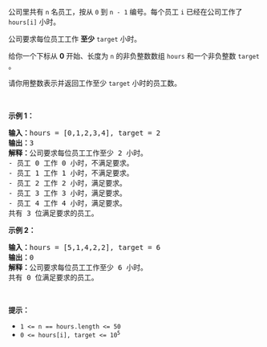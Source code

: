 <p>公司里共有 <code>n</code> 名员工，按从 <code>0</code> 到 <code>n - 1</code> 编号。每个员工 <code>i</code> 已经在公司工作了 <code>hours[i]</code> 小时。</p>

<p>公司要求每位员工工作&nbsp;<strong>至少</strong> <code>target</code> 小时。</p>

<p>给你一个下标从 <strong>0</strong> 开始、长度为 <code>n</code> 的非负整数数组 <code>hours</code> 和一个非负整数 <code>target</code> 。</p>

<p>请你用整数表示并返回工作至少 <code>target</code> 小时的员工数。</p>

<p>&nbsp;</p>

<p><strong>示例 1：</strong></p>

<pre><strong>输入：</strong>hours = [0,1,2,3,4], target = 2
<strong>输出：</strong>3
<strong>解释：</strong>公司要求每位员工工作至少 2 小时。
- 员工 0 工作 0 小时，不满足要求。
- 员工 1 工作 1 小时，不满足要求。
- 员工 2 工作 2 小时，满足要求。
- 员工 3 工作 3 小时，满足要求。
- 员工 4 工作 4 小时，满足要求。
共有 3 位满足要求的员工。
</pre>

<p><strong>示例 2：</strong></p>

<pre><strong>输入：</strong>hours = [5,1,4,2,2], target = 6
<strong>输出：</strong>0
<strong>解释：</strong>公司要求每位员工工作至少 6 小时。
共有 0 位满足要求的员工。
</pre>

<p>&nbsp;</p>

<p><strong>提示：</strong></p>

<ul>
	<li><code>1 &lt;= n == hours.length &lt;= 50</code></li>
	<li><code>0 &lt;=&nbsp;hours[i], target &lt;= 10<sup>5</sup></code></li>
</ul>
